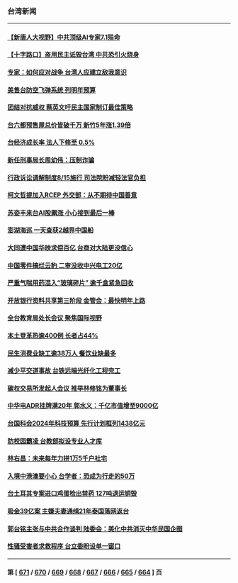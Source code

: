 ### 台湾新闻
---
#### [【新唐人大视野】中共顶级AI专家7.1殒命](../../pages/ncid1349361/n14037033.md) 
#### [【十字路口】盗用民主诋毁台湾 中共恐引火烧身](../../pages/ncid1349361/n14036851.md) 
#### [专家：如何应对战争 台湾人应建立敌我意识](../../pages/ncid1349361/n14033328.md) 
#### [美售台防空飞弹系统 列明年预算](../../pages/ncid1349361/n14036888.md) 
#### [团结对抗威权 蔡英文吁民主国家制订最佳策略](../../pages/ncid1349361/n14036885.md) 
#### [台六都预售屋总价皆破千万 新竹5年涨1.39倍](../../pages/ncid1349361/n14036884.md) 
#### [台经济成长率 法人下修至 0.5%](../../pages/ncid1349361/n14036892.md) 
#### [新任刑事局长周幼伟：压制诈骗](../../pages/ncid1349361/n14036890.md) 
#### [行政诉讼调解制度8/15施行 司法院盼减轻法官负担](../../pages/ncid1349361/n14036894.md) 
#### [柯文哲提加入RCEP 外交部：从不期待中国善意](../../pages/ncid1349361/n14036895.md) 
#### [苏姿丰来台AI股飙涨 小心接到最后一棒](../../pages/ncid1349361/n14036882.md) 
#### [澎湖海巡 一天查获2越界中国船](../../pages/ncid1349361/n14036762.md) 
#### [大同遭中国华映求偿百亿 台商对大陆更没信心](../../pages/ncid1349361/n14036854.md) 
#### [中国零件搞烂云豹 二审没收中兴电工20亿](../../pages/ncid1349361/n14036781.md) 
#### [严重气喘用药混入“玻璃碎片” 逾千盒紧急回收](../../pages/ncid1349361/n14036795.md) 
#### [开放银行资料共享第三阶段 金管会：最快明年上路](../../pages/ncid1349361/n14036853.md) 
#### [全台教育局处长会议 聚焦国际视野](../../pages/ncid1349361/n14036840.md) 
#### [本土登革热逾400例 长者占44%](../../pages/ncid1349361/n14036833.md) 
#### [民生消费业缺工逾38万人 餐饮业缺最多](../../pages/ncid1349361/n14036835.md) 
#### [减少平交道事故 台铁远端光纤化工程完工](../../pages/ncid1349361/n14036837.md) 
#### [碳权交易所发起人会议 推举林修铭为董事长](../../pages/ncid1349361/n14036855.md) 
#### [中华电ADR挂牌满20年 郭水义：千亿市值增至9000亿](../../pages/ncid1349361/n14036856.md) 
#### [台国科会2024年科技预算 先行计划框列1438亿元](../../pages/ncid1349361/n14036858.md) 
#### [防校园霸凌 台教部拟设专业人才库](../../pages/ncid1349361/n14036847.md) 
#### [林右昌：未来每年力拼1万5千户社宅](../../pages/ncid1349361/n14036848.md) 
#### [入境中港澳要小心 台学者：恐成为行走的50万](../../pages/ncid1349361/n14036753.md) 
#### [台土耳其专案进口鸡蛋检出禁药 127吨退运销毁](../../pages/ncid1349361/n14036807.md) 
#### [吸金39亿案 主嫌夫妻通缉21年泰国落网返台](../../pages/ncid1349361/n14036790.md) 
#### [郭台铭主张与中共合作谈判 陆委会：美化中共消灭中华民国企图](../../pages/ncid1349361/n14036788.md) 
#### [性骚受害者求救程序 台立委盼设单一窗口](../../pages/ncid1349361/n14036793.md) 

---
#### 第 [ [671](./671.md) / [670](./670.md) / [669](./669.md) / [668](./668.md) / [667](./667.md) / [666](./666.md) / [665](./665.md) / [664](./664.md) ] 页
